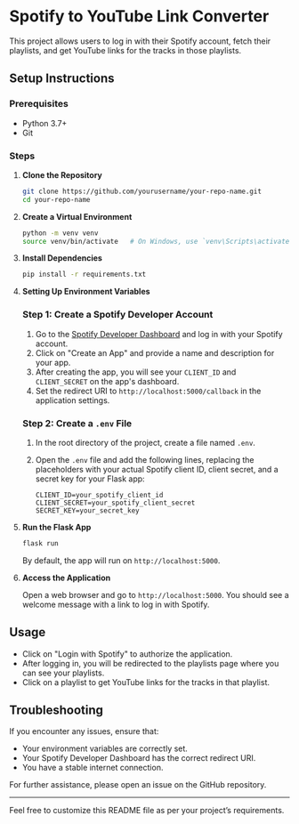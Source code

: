# Spotify to YouTube Link Converter

This project allows users to log in with their Spotify account, fetch their playlists, and get YouTube links for the tracks in those playlists.

## Setup Instructions

### Prerequisites

- Python 3.7+
- Git

### Steps

1. **Clone the Repository**

    ```bash
    git clone https://github.com/yourusername/your-repo-name.git
    cd your-repo-name
    ```

2. **Create a Virtual Environment**

    ```bash
    python -m venv venv
    source venv/bin/activate   # On Windows, use `venv\Scripts\activate`
    ```

3. **Install Dependencies**

    ```bash
    pip install -r requirements.txt
    ```

4. **Setting Up Environment Variables**

    ### Step 1: Create a Spotify Developer Account

    1. Go to the [Spotify Developer Dashboard](https://developer.spotify.com/dashboard/applications) and log in with your Spotify account.
    2. Click on "Create an App" and provide a name and description for your app.
    3. After creating the app, you will see your `CLIENT_ID` and `CLIENT_SECRET` on the app's dashboard.
    4. Set the redirect URI to `http://localhost:5000/callback` in the application settings.

    ### Step 2: Create a `.env` File

    1. In the root directory of the project, create a file named `.env`.
    2. Open the `.env` file and add the following lines, replacing the placeholders with your actual Spotify client ID, client secret, and a secret key for your Flask app:

        ```plaintext
        CLIENT_ID=your_spotify_client_id
        CLIENT_SECRET=your_spotify_client_secret
        SECRET_KEY=your_secret_key
        ```

5. **Run the Flask App**

    ```bash
    flask run
    ```

    By default, the app will run on `http://localhost:5000`.

6. **Access the Application**

    Open a web browser and go to `http://localhost:5000`. You should see a welcome message with a link to log in with Spotify.

## Usage

- Click on "Login with Spotify" to authorize the application.
- After logging in, you will be redirected to the playlists page where you can see your playlists.
- Click on a playlist to get YouTube links for the tracks in that playlist.

## Troubleshooting

If you encounter any issues, ensure that:

- Your environment variables are correctly set.
- Your Spotify Developer Dashboard has the correct redirect URI.
- You have a stable internet connection.

For further assistance, please open an issue on the GitHub repository.

---

Feel free to customize this README file as per your project’s requirements.

